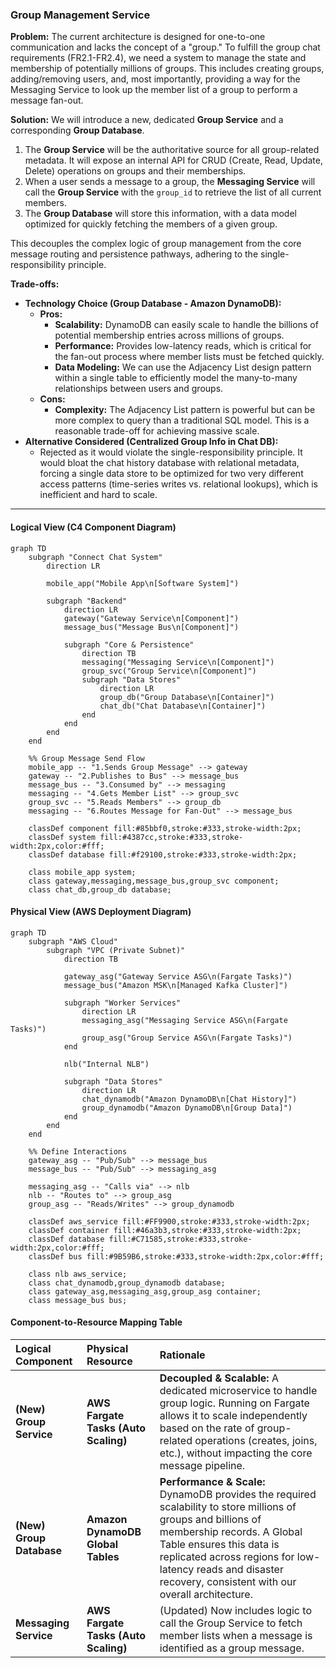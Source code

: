 ### **Group Management Service**

**Problem:**
The current architecture is designed for one-to-one communication and lacks the concept of a "group." To fulfill the group chat requirements (FR2.1-FR2.4), we need a system to manage the state and membership of potentially millions of groups. This includes creating groups, adding/removing users, and, most importantly, providing a way for the Messaging Service to look up the member list of a group to perform a message fan-out.

**Solution:**
We will introduce a new, dedicated **Group Service** and a corresponding **Group Database**.
1.  The **Group Service** will be the authoritative source for all group-related metadata. It will expose an internal API for CRUD (Create, Read, Update, Delete) operations on groups and their memberships.
2.  When a user sends a message to a group, the **Messaging Service** will call the **Group Service** with the `group_id` to retrieve the list of all current members.
3.  The **Group Database** will store this information, with a data model optimized for quickly fetching the members of a given group.

This decouples the complex logic of group management from the core message routing and persistence pathways, adhering to the single-responsibility principle.

**Trade-offs:**
*   **Technology Choice (Group Database - Amazon DynamoDB):**
    *   **Pros:**
        *   **Scalability:** DynamoDB can easily scale to handle the billions of potential membership entries across millions of groups.
        *   **Performance:** Provides low-latency reads, which is critical for the fan-out process where member lists must be fetched quickly.
        *   **Data Modeling:** We can use the Adjacency List design pattern within a single table to efficiently model the many-to-many relationships between users and groups.
    *   **Cons:**
        *   **Complexity:** The Adjacency List pattern is powerful but can be more complex to query than a traditional SQL model. This is a reasonable trade-off for achieving massive scale.
*   **Alternative Considered (Centralized Group Info in Chat DB):**
    *   Rejected as it would violate the single-responsibility principle. It would bloat the chat history database with relational metadata, forcing a single data store to be optimized for two very different access patterns (time-series writes vs. relational lookups), which is inefficient and hard to scale.

---

#### **Logical View (C4 Component Diagram)**

```mermaid
graph TD
    subgraph "Connect Chat System"
        direction LR

        mobile_app("Mobile App\n[Software System]")
        
        subgraph "Backend"
            direction LR
            gateway("Gateway Service\n[Component]")
            message_bus("Message Bus\n[Component]")
            
            subgraph "Core & Persistence"
                direction TB
                messaging("Messaging Service\n[Component]")
                group_svc("Group Service\n[Component]")
                subgraph "Data Stores"
                    direction LR
                    group_db("Group Database\n[Container]")
                    chat_db("Chat Database\n[Container]")
                end
            end
        end
    end

    %% Group Message Send Flow
    mobile_app -- "1.Sends Group Message" --> gateway
    gateway -- "2.Publishes to Bus" --> message_bus
    message_bus -- "3.Consumed by" --> messaging
    messaging -- "4.Gets Member List" --> group_svc
    group_svc -- "5.Reads Members" --> group_db
    messaging -- "6.Routes Message for Fan-Out" --> message_bus
    
    classDef component fill:#85bbf0,stroke:#333,stroke-width:2px;
    classDef system fill:#4387cc,stroke:#333,stroke-width:2px,color:#fff;
    classDef database fill:#f29100,stroke:#333,stroke-width:2px;
    
    class mobile_app system;
    class gateway,messaging,message_bus,group_svc component;
    class chat_db,group_db database;
```

#### **Physical View (AWS Deployment Diagram)**

```mermaid
graph TD
    subgraph "AWS Cloud"
        subgraph "VPC (Private Subnet)"
            direction TB

            gateway_asg("Gateway Service ASG\n(Fargate Tasks)")
            message_bus("Amazon MSK\n[Managed Kafka Cluster]")

            subgraph "Worker Services"
                direction LR
                messaging_asg("Messaging Service ASG\n(Fargate Tasks)")
                group_asg("Group Service ASG\n(Fargate Tasks)")
            end

            nlb("Internal NLB")
            
            subgraph "Data Stores"
                direction LR
                chat_dynamodb("Amazon DynamoDB\n[Chat History]")
                group_dynamodb("Amazon DynamoDB\n[Group Data]")
            end
        end
    end

    %% Define Interactions
    gateway_asg -- "Pub/Sub" --> message_bus
    message_bus -- "Pub/Sub" --> messaging_asg
    
    messaging_asg -- "Calls via" --> nlb
    nlb -- "Routes to" --> group_asg
    group_asg -- "Reads/Writes" --> group_dynamodb
    
    classDef aws_service fill:#FF9900,stroke:#333,stroke-width:2px;
    classDef container fill:#46a3b3,stroke:#333,stroke-width:2px;
    classDef database fill:#C71585,stroke:#333,stroke-width:2px,color:#fff;
    classDef bus fill:#9B59B6,stroke:#333,stroke-width:2px,color:#fff;

    class nlb aws_service;
    class chat_dynamodb,group_dynamodb database;
    class gateway_asg,messaging_asg,group_asg container;
    class message_bus bus;
```

#### **Component-to-Resource Mapping Table**

| Logical Component | Physical Resource | Rationale |
| :--- | :--- | :--- |
| **(New) Group Service** | **AWS Fargate Tasks (Auto Scaling)** | **Decoupled & Scalable:** A dedicated microservice to handle group logic. Running on Fargate allows it to scale independently based on the rate of group-related operations (creates, joins, etc.), without impacting the core message pipeline. |
| **(New) Group Database**| **Amazon DynamoDB Global Tables**| **Performance & Scale:** DynamoDB provides the required scalability to store millions of groups and billions of membership records. A Global Table ensures this data is replicated across regions for low-latency reads and disaster recovery, consistent with our overall architecture. |
| **Messaging Service**| **AWS Fargate Tasks (Auto Scaling)** | (Updated) Now includes logic to call the Group Service to fetch member lists when a message is identified as a group message. |
